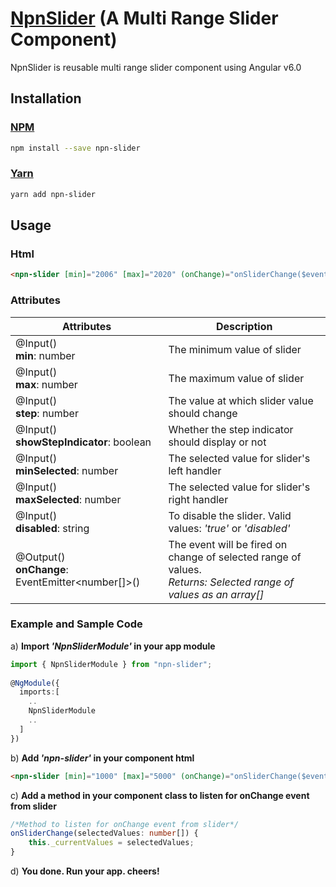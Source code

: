 # [NpnSlider](https://npnm.github.io/NpnSlider/) (A Multi Range Slider Component)

NpnSlider is reusable multi range slider component using Angular v6.0

## Installation
### [NPM](https://www.npmjs.com/package/npn-slider)
```sh
npm install --save npn-slider
```
### [Yarn](https://yarn.pm/npn-slider)
```sh
yarn add npn-slider
```
## Usage
### Html
```html
<npn-slider [min]="2006" [max]="2020" (onChange)="onSliderChange($event)"></npn-slider>
```
### Attributes
Attributes | Description
-----------|------------
@Input() <br> **min**: number | The minimum value of slider
@Input() <br> **max**: number | The maximum value of slider
@Input() <br> **step**: number | The value at which slider value should change
@Input() <br> **showStepIndicator**: boolean | Whether the step indicator should display or not
@Input() <br> **minSelected**: number | The selected value for slider's left handler
@Input() <br> **maxSelected**: number | The selected value for slider's right handler
@Input() <br> **disabled**: string | To disable the slider. Valid values: _'true'_ or _'disabled'_
@Output() <br> **onChange**: EventEmitter<number[]>() | The event will be fired on change of selected range of values.<br>_Returns: Selected range of values as an array[]_

### Example and Sample Code
a) **Import _'NpnSliderModule'_ in your app module**
```ts
import { NpnSliderModule } from "npn-slider";
  
@NgModule({
  imports:[
    ..
    NpnSliderModule
    ..
  ]
})
``` 
b) **Add _'npn-slider'_ in your component html**
```html
<npn-slider [min]="1000" [max]="5000" (onChange)="onSliderChange($event)" [step]="500" [showStepIndicator]="true"></npn-slider>
```
c) **Add a method in your component class to listen for onChange event from slider** 
```ts
/*Method to listen for onChange event from slider*/
onSliderChange(selectedValues: number[]) {
    this._currentValues = selectedValues;
}
```
d) **You done. Run your app. cheers!**
